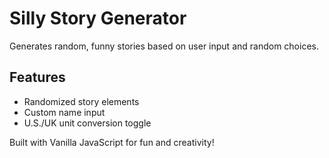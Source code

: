 # Silly Story Generator

Generates random, funny stories based on user input and random choices.

## Features
- Randomized story elements
- Custom name input
- U.S./UK unit conversion toggle

 Built with Vanilla JavaScript for fun and creativity!

